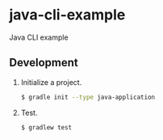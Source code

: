 # java-cli-example
Java CLI example

## Development

1. Initialize a project.
    ```bash
    $ gradle init --type java-application
    ```
1. Test.
    ```bash
    $ gradlew test
    ```
